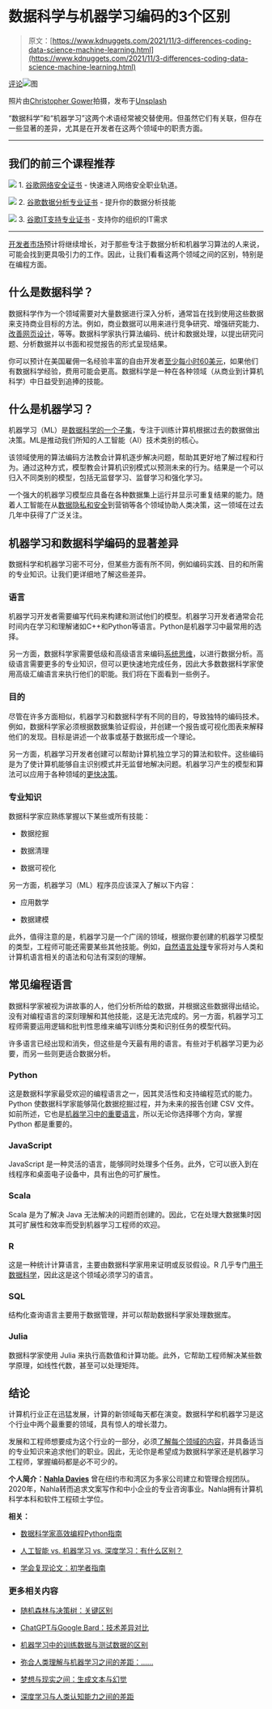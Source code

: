 # 数据科学与机器学习编码的3个区别

> 原文：[https://www.kdnuggets.com/2021/11/3-differences-coding-data-science-machine-learning.html](https://www.kdnuggets.com/2021/11/3-differences-coding-data-science-machine-learning.html)

[评论](#comments)![图](../Images/63ee20f8152571b715aee18c6b6e172e.png)

照片由[Christopher Gower](https://unsplash.com/@cgower?utm_source=unsplash&utm_medium=referral&utm_content=creditCopyText)拍摄，发布于[Unsplash](https://unsplash.com/@cgower?utm_source=unsplash&utm_medium=referral&utm_content=creditCopyText)

“数据科学”和“机器学习”这两个术语经常被交替使用。但虽然它们有关联，但存在一些显著的差异，尤其是在开发者在这两个领域中的职责方面。

* * *

## 我们的前三个课程推荐

![](../Images/0244c01ba9267c002ef39d4907e0b8fb.png) 1\. [谷歌网络安全证书](https://www.kdnuggets.com/google-cybersecurity) - 快速进入网络安全职业轨道。

![](../Images/e225c49c3c91745821c8c0368bf04711.png) 2\. [谷歌数据分析专业证书](https://www.kdnuggets.com/google-data-analytics) - 提升你的数据分析技能

![](../Images/0244c01ba9267c002ef39d4907e0b8fb.png) 3\. [谷歌IT支持专业证书](https://www.kdnuggets.com/google-itsupport) - 支持你的组织的IT需求

* * *

[开发者市场](/jobs/index.html)预计将继续增长，对于那些专注于数据分析和机器学习算法的人来说，可能会找到更具吸引力的工作。因此，让我们看看这两个领域之间的区别，特别是在编程方面。

## 什么是数据科学？

数据科学作为一个领域需要对大量数据进行深入分析，通常旨在找到使用这些数据来支持商业目标的方法。例如，商业数据可以用来进行竞争研究、增强研究能力、[改善网页设计](https://bigdata-madesimple.com/data-science-how-is-it-changing-the-process-of-web-design/)，等等。数据科学家执行算法编码、统计和数据处理，以提出研究问题、分析数据并以书面和视觉报告的形式呈现结果。

你可以预计在美国雇佣一名经验丰富的自由开发者[至少每小时60美元](https://www.waveapps.com/freelancing/web-development/back-end-web-developer-salary)，如果他们有数据科学经验，费用可能会更高。数据科学是一种在各种领域（从商业到计算机科学）中日益受到追捧的技能。

## 什么是机器学习？

机器学习（ML）是[数据科学的一个子集](/2021/11/common-misconception-about-machine-learning.html)，专注于训练计算机根据过去的数据做出决策。ML是推动我们所知的人工智能（AI）技术类别的核心。

该领域使用的算法编码方法教会计算机逐步解决问题，帮助其更好地了解过程和行为。通过这种方式，模型教会计算机识别模式以预测未来的行为。结果是一个可以归入不同类别的模型，包括无监督学习、监督学习和强化学习。

一个强大的机器学习模型应具备在各种数据集上运行并显示可重复结果的能力。随着人工智能在从[数据隐私和安全](https://hostingdata.co.uk/online-privacy-guide/)到营销等各个领域协助人类决策，这一领域在过去几年中获得了广泛关注。

## 机器学习和数据科学编码的显著差异

数据科学和机器学习密不可分，但某些方面有所不同，例如编码实践、目的和所需的专业知识。让我们更详细地了解这些差异。

### 语言

机器学习开发者需要编写代码来构建和测试他们的模型。机器学习开发者通常会花时间内在学习和理解诸如C++和Python等语言。Python是机器学习中最常用的选择。

另一方面，数据科学家需要低级和高级语言来编码[系统思维](/2021/11/5-things-set-data-scientist-apart-other-professions.html)，以进行数据分析。高级语言需要更多的专业知识，但可以更快速地完成任务，因此大多数数据科学家使用高级汇编语言来执行他们的职能。我们将在下面看到一些例子。

### 目的

尽管在许多方面相似，机器学习和数据科学有不同的目的，导致独特的编码技术。例如，数据科学家必须根据数据集验证假设，并创建一个报告或可视化图表来解释他们的发现。目标是讲述一个故事或基于数据形成一个理论。

另一方面，机器学习开发者创建可以帮助计算机独立学习的算法和软件。这些编码是为了使计算机能够自主识别模式并无监督地解决问题。机器学习产生的模型和算法可以应用于各种领域的[更快决策](https://dataconomy.com/2021/05/machine-learning-vs-artificial-intelligence-future-data-science/)。

### 专业知识

数据科学家应熟练掌握以下某些或所有技能：

+   数据挖掘

+   数据清理

+   数据可视化

另一方面，机器学习（ML）程序员应该深入了解以下内容：

+   应用数学

+   数据建模

此外，值得注意的是，机器学习是一个广阔的领域，根据你要创建的机器学习模型的类型，工程师可能还需要某些其他技能。例如，[自然语言处理](/2021/11/guide-word-embedding-techniques-nlp.html)专家将对与人类和计算机语言相关的语法和句法有深刻的理解。

## 常见编程语言

数据科学家被视为讲故事的人，他们分析所给的数据，并根据这些数据得出结论。没有对编程语言的深刻理解和其他技能，这是无法完成的。另一方面，机器学习工程师需要运用逻辑和批判性思维来编写训练分类和识别任务的模型代码。

许多语言已经出现和消失，但这些是今天最有用的语言。有些对于机器学习更为必要，而另一些则更适合数据分析。

### Python

这是数据科学家最受欢迎的编程语言之一，因其灵活性和支持编程范式的能力。Python 使数据科学家能够简化数据挖掘过程，并为未来的报告创建 CSV 文件。如前所述，它也是[机器学习中的重要语言](/2021/11/diy-automated-machine-learning-app.html)，所以无论你选择哪个方向，掌握 Python 都是重要的。

### JavaScript

JavaScript 是一种灵活的语言，能够同时处理多个任务。此外，它可以嵌入到在线程序和桌面电子设备中，具有出色的可扩展性。

### Scala

Scala 是为了解决 Java 无法解决的问题而创建的。因此，它在处理大数据集时因其可扩展性和效率而受到机器学习工程师的欢迎。

### R

这是一种统计计算语言，主要由数据科学家用来证明或反驳假设。R 几乎专门[用于数据科学](/topic/r)，因此这是这个领域必须学习的语言。

### SQL

结构化查询语言主要用于数据管理，并可以帮助数据科学家处理数据库。

### Julia

数据科学家使用 Julia 来执行高数值和计算功能。此外，它帮助工程师解决某些数学原理，如线性代数，甚至可以处理矩阵。

## 结论

计算机行业正在迅猛发展，计算的新领域每天都在演变。数据科学和机器学习是这个行业中两个最重要的领域，具有惊人的增长潜力。

发展和工程师想要成为这个行业的一部分，必须[了解每个领域的内容](/2021/10/google-recommends-before-machine-learning-data-science-course.html)，并具备适当的专业知识来追求他们的职业。因此，无论你是希望成为数据科学家还是机器学习工程师，掌握编码都是必不可少的。

**个人简介：[Nahla Davies](https://nahlawrites.com/)** 曾在纽约市和湾区为多家公司建立和管理合规团队。2020年，Nahla转而追求文案写作和中小企业的专业咨询事业。Nahla拥有计算机科学本科和软件工程硕士学位。

**相关：**

+   [数据科学家高效编程Python指南](/2021/08/data-scientist-guide-efficient-coding-python.html)

+   [人工智能 vs. 机器学习 vs. 深度学习：有什么区别？](/2019/08/artificial-intelligence-vs-machine-learning-vs-deep-learning-difference.html)

+   [学会复现论文：初学者指南](/2021/10/learn-reproduce-papers-beginners-guide.html)

### 更多相关内容

+   [随机森林与决策树：关键区别](https://www.kdnuggets.com/2022/02/random-forest-decision-tree-key-differences.html)

+   [ChatGPT与Google Bard：技术差异对比](https://www.kdnuggets.com/2023/03/chatgpt-google-bard-comparison-technical-differences.html)

+   [机器学习中的训练数据与测试数据的区别](https://www.kdnuggets.com/2022/08/difference-training-testing-data-machine-learning.html)

+   [弥合人类理解与机器学习之间的差距：……](https://www.kdnuggets.com/2023/06/closing-gap-human-understanding-machine-learning-explainable-ai-solution.html)

+   [梦想与现实之间：生成文本与幻觉](https://www.kdnuggets.com/between-dreams-and-reality-generative-text-and-hallucinations)

+   [深度学习与人类认知能力之间的差距](https://www.kdnuggets.com/2022/10/gap-deep-learning-human-cognitive-abilities.html)
